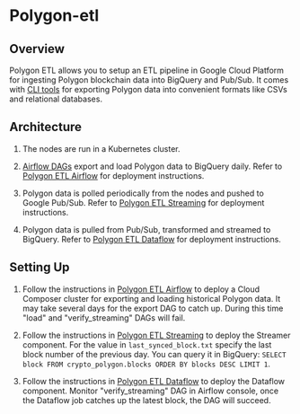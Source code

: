 # Polygon-etl

## Overview

Polygon ETL allows you to setup an ETL pipeline in Google Cloud Platform for ingesting Polygon blockchain data 
into BigQuery and Pub/Sub. It comes with [CLI tools](/cli) for exporting Polygon data into convenient formats like CSVs and relational databases.

## Architecture


1. The nodes are run in a Kubernetes cluster. 

2. [Airflow DAGs](https://airflow.apache.org/) export and load Polygon data to BigQuery daily. 
    Refer to [Polygon ETL Airflow](/airflow) for deployment instructions.
  
3. Polygon data is polled periodically from the nodes and pushed to Google Pub/Sub. 
    Refer to [Polygon ETL Streaming](/streaming) for deployment instructions.  
  
4. Polygon data is pulled from Pub/Sub, transformed and streamed to BigQuery. 
    Refer to [Polygon ETL Dataflow](/dataflow) for deployment instructions.  
 
## Setting Up

1. Follow the instructions in [Polygon ETL Airflow](/airflow) to deploy a Cloud Composer cluster for 
    exporting and loading historical Polygon data. It may take several days for the export DAG to catch up. During this
    time "load" and "verify_streaming" DAGs will fail. 

3. Follow the instructions in [Polygon ETL Streaming](/streaming) to deploy the Streamer component. For the value in 
    `last_synced_block.txt` specify the last block number of the previous day. You can query it in BigQuery:
    `SELECT block FROM crypto_polygon.blocks ORDER BY blocks DESC LIMIT 1`.

4. Follow the instructions in [Polygon ETL Dataflow](/dataflow) to deploy the Dataflow component. Monitor 
    "verify_streaming" DAG in Airflow console, once the Dataflow job catches up the latest block, the DAG will succeed.

